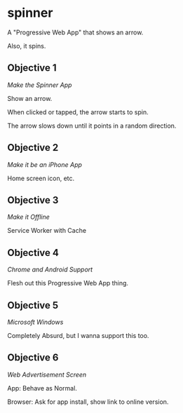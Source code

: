 # spinner

A "Progressive Web App" that shows an arrow.

Also, it spins.

## Objective 1
*Make the Spinner App*

Show an arrow.

When clicked or tapped, the arrow starts to spin.

The arrow slows down until it points in a random direction.

## Objective 2
*Make it be an iPhone App*  

Home screen icon, etc.

## Objective 3
*Make it Offline*

Service Worker with Cache

## Objective 4
*Chrome and Android Support*

Flesh out this Progressive Web App thing.

## Objective 5
*Microsoft Windows*

Completely Absurd, but I wanna support this too.

## Objective 6
*Web Advertisement Screen*

App: Behave as Normal.

Browser: Ask for app install, show link to online version.
